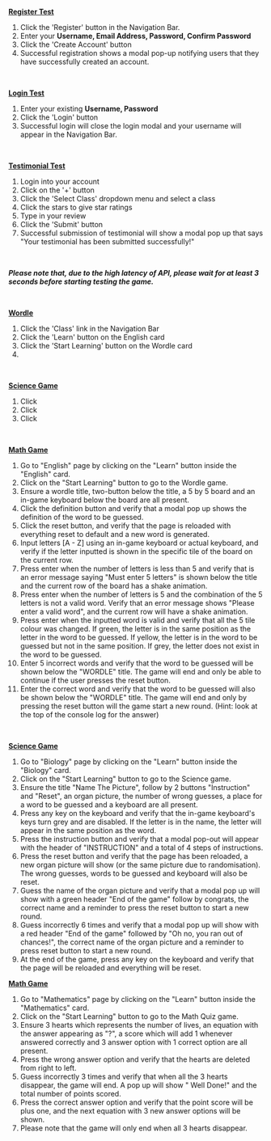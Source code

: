 <ins>**Register Test**</ins>
1. Click the 'Register' button in the Navigation Bar.
2. Enter your **Username, Email Address, Password, Confirm Password**
3. Click the 'Create Account' button
4. Successful registration shows a modal pop-up notifying users that they have successfully created an account.

<br>

<ins>**Login Test**</ins>
1. Enter your existing **Username, Password**
2. Click the 'Login' button
3. Successful login will close the login modal and your username will appear in the Navigation Bar.

<br>

<ins>**Testimonial Test**</ins>
1. Login into your account
2. Click on the '+' button
3. Click the 'Select Class' dropdown menu and select a class
4. Click the stars to give star ratings
5. Type in your review
6. Click the 'Submit' button
7. Successful submission of testimonial will show a modal pop up that says "Your testimonial has been submitted successfully!"

<br>

 _**Please note that, due to the high latency of API, please wait for at least 3 seconds before starting testing the game.**_

<br>

<ins>**Wordle**</ins>
1. Click the 'Class' link in the Navigation Bar
2. Click the 'Learn' button on the English card
3. Click the 'Start Learning' button on the Wordle card
4.



<br>

<ins>**Science Game**</ins>
1. Click
2. Click
3. Click

<br>

<ins>**Math Game**</ins>


1. Go to "English" page by clicking on the "Learn" button inside the "English" card.
2. Click on the "Start Learning" button to go to the Wordle game.
3. Ensure a wordle title, two-button below the title, a 5 by 5 board and an in-game keyboard below the board are all present.
4. Click the definition button and verify that a modal pop up shows the definition of the word to be guessed.
5. Click the reset button, and verify that the page is reloaded with everything reset to default and a new word is generated.
6. Input letters [A - Z] using an in-game keyboard or actual keyboard, and verify if the letter inputted is shown in the specific tile of the board on the current row.
7. Press enter when the number of letters is less than 5 and verify that is an error message saying "Must enter 5 letters" is shown below the title and the current row of the board has a shake animation.
8. Press enter when the number of letters is 5 and the combination of the 5 letters is not a valid word. Verify that an error message shows "Please enter a valid word", and the current row will have a shake animation.
9. Press enter when the inputted word is valid and verify that all the 5 tile colour was changed. If green, the letter is in the same position as the letter in the word to be guessed. If yellow, the letter is in the word to be guessed but not in the same position. If grey, the letter does not exist in the word to be guessed.
10. Enter 5 incorrect words and verify that the word to be guessed will be shown below the "WORDLE" title. The game will end and only be able to continue if the user presses the reset button.
11. Enter the correct word and verify that the word to be guessed will also be shown below the "WORDLE" title. The game will end and only by pressing the reset button will the game start a new round. (Hint: look at the top of the console log for the answer)

<br>

<ins>**Science Game**</ins>

1. Go to "Biology" page by clicking on the "Learn" button inside the "Biology" card.
2. Click on the "Start Learning" button to go to the Science game.
3. Ensure the title "Name The Picture", follow by 2 buttons "Instruction" and "Reset", an organ picture, the number of wrong guesses, a place for a word to be guessed and a keyboard are all present.
4. Press any key on the keyboard and verify that the in-game keyboard's keys turn grey and are disabled. If the letter is in the name, the letter will appear in the same position as the word.
5. Press the instruction button and verify that a modal pop-out will appear with the header of "INSTRUCTION" and a total of 4 steps of instructions.
6. Press the reset button and verify that the page has been reloaded, a new organ picture will show (or the same picture due to randomisation). The wrong guesses, words to be guessed and keyboard will also be reset.
7. Guess the name of the organ picture and verify that a modal pop up will show with a green header "End of the game" follow by congrats, the correct name and a reminder to press the reset button to start a new round.
8. Guess incorrectly 6 times and verify that a modal pop up will show with a red header "End of the game" followed by "Oh no, you ran out of chances!", the correct name of the organ picture and a reminder to press reset button to start a new round.
9. At the end of the game, press any key on the keyboard and verify that the page will be reloaded and everything will be reset.

<ins>**Math Game**</ins>

1. Go to "Mathematics" page by clicking on the "Learn" button inside the "Mathematics" card.
2. Click on the "Start Learning" button to go to the Math Quiz game.
3. Ensure 3 hearts which represents the number of lives, an equation with the answer appearing as "?", a score which will add 1 whenever answered correctly and 3 answer option with 1 correct option are all present.
4. Press the wrong answer option and verify that the hearts are deleted from right to left.
5. Guess incorrectly 3 times and verify that when all the 3 hearts disappear, the game will end. A pop up will show " Well Done!" and the total number of points scored.
6. Press the correct answer option and verify that the point score will be plus one, and the next equation with 3 new answer options will be shown.
7. Please note that the game will only end when all 3 hearts disappear.
